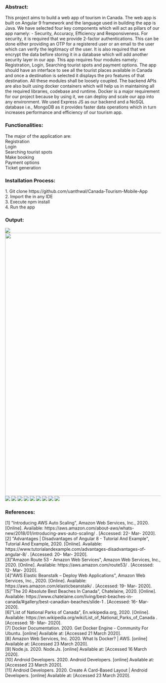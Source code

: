 <h3><b>Abstract:</b></h3>This project aims to build a web app of tourism in Canada. The web app is built on Angular 9 framework and the language used in building the app is Java. We have selected four key components which will act as pillars of our app namely: - Security, Accuracy, Efficiency and Responsiveness. For security, it is required that we provide 2-factor authentications.
This can be done either providing an OTP for a registered user or an email to the user which can verify the legitimacy of the user. It is also required that we encrypt the data before storing it in a
database which will add another security layer in our app. This app requires four modules namely: Registration, Login, Searching tourist spots and payment options. The app should
have an interface to see all the tourist places available in Canada and once a destination is
selected it displays the pro features of that destination. All these modules shall be loosely coupled. The backend APIs are also built using
docker containers which will help us in maintaining all the required libraries, codebase and runtime.
Docker is a major requirement for our project because by using it, we can deploy and scale our app
into any environment. We used Express JS as our backend and a NoSQL database i.e., MongoDB as it provides
faster data operations which in turn increases performance and efficiency of our tourism app.

<h3><b>Functionalities:</b></h3>The major of the application are:<br/>
Registration<br/>
Login<br/>
Searching tourist spots<br/>
Make booking<br/>
Payment options<br/>
Ticket generation<br/>

<h3><b>Installation Process:</b></h3>1. Git clone https://github.com/uanthwal/Canada-Tourism-Mobile-App<br/>
2. Import the in any IDE<br/>
3. Execute npm install<br/>
4. Run the app<br/>


<h3><b>Output:</b></h3>
<div>
  <img src="https://github.com/uanthwal/travel-app-web/blob/master/demo/image_1.png" />
  <img src="https://github.com/uanthwal/travel-app-web/blob/master/demo/image_2.png" width="850"/>
  <img src="https://github.com/uanthwal/travel-app-web/blob/master/demo/image_3.png" />
  <img src="https://github.com/uanthwal/travel-app-web/blob/master/demo/image_4.png" />
  <img src="https://github.com/uanthwal/travel-app-web/blob/master/demo/image_5.png" />
  <img src="https://github.com/uanthwal/travel-app-web/blob/master/demo/image_6.png" />
  <img src="https://github.com/uanthwal/travel-app-web/blob/master/demo/image_7.png" />
  <img src="https://github.com/uanthwal/travel-app-web/blob/master/demo/image_8.png" />
  <img src="https://github.com/uanthwal/travel-app-web/blob/master/demo/image_9.png" />
  <img src="https://github.com/uanthwal/travel-app-web/blob/master/demo/image_10.png" />
  <img src="https://github.com/uanthwal/travel-app-web/blob/master/demo/image_11.png" />
<div>

<h3><b>References:</b></h3>
[1] "Introducing AWS Auto Scaling", Amazon Web Services, Inc., 2020. [Online]. Available: https://aws.amazon.com/about-aws/whats-new/2018/01/introducing-aws-auto-scaling/ . [Accessed: 22- Mar- 2020].<br/>
[2] "Advantages | Disadvantages of Angular 8 - Tutorial And Example", Tutorial And Example, 2020. [Online]. Available: https://www.tutorialandexample.com/advantages-disadvantages-of-angular-8/ . [Accessed: 20- Mar- 2020].<br/>
[3]"Amazon Route 53 - Amazon Web Services", Amazon Web Services, Inc., 2020. [Online]. Available: https://aws.amazon.com/route53/ . [Accessed: 12- Mar- 2020].<br/>
[4]"AWS Elastic Beanstalk – Deploy Web Applications", Amazon Web Services, Inc., 2020. [Online]. Available: https://aws.amazon.com/elasticbeanstalk/ . [Accessed: 19- Mar- 2020].<br/>
[5]"The 20 Absolute Best Beaches In Canada", Chatelaine, 2020. [Online]. Available: https://www.chatelaine.com/living/best-beaches-in-canada/#gallery/best-canadian-beaches/slide-1 . [Accessed: 16- Mar- 2020].<br/>
[6]"List of National Parks of Canada", En.wikipedia.org, 2020. [Online]. Available: https://en.wikipedia.org/wiki/List_of_National_Parks_of_Canada . [Accessed: 18- Mar- 2020].<br/>
[7] Docker Documentation. 2020. Get Docker Engine - Community For Ubuntu. [online] Available at: <https://docs.docker.com/install/linux/docker-ce/ubuntu/ > [Accessed 21 March 2020].<br/>
[8] Amazon Web Services, Inc. 2020. What Is Docker? | AWS. [online] Available at: <https://aws.amazon.com/docker/ > [Accessed 23 March 2020].<br/>
[9] Node.js. 2020. Node.Js. [online] Available at: <https://nodejs.org/en/ > [Accessed 16 March 2020].<br/>
[10] Android Developers. 2020. Android Developers. [online] Available at: <https://developer.android.com/ > [Accessed 23 March 2020].<br/>
[11] Android Developers. 2020. Create A Card-Based Layout  |  Android Developers. [online] Available at: <https://developer.android.com/guide/topics/ui/layout/cardview > [Accessed 23 March 2020].<br/>

